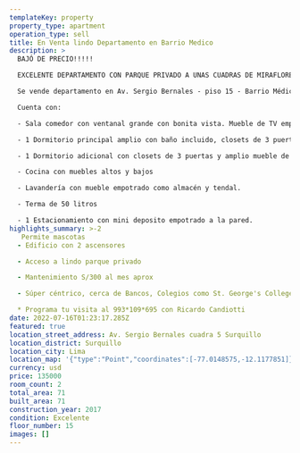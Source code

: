 ```yaml
---
templateKey: property
property_type: apartment
operation_type: sell
title: En Venta lindo Departamento en Barrio Medico
description: >
  BAJÓ DE PRECIO!!!!!

  EXCELENTE DEPARTAMENTO CON PARQUE PRIVADO A UNAS CUADRAS DE MIRAFLORES!!!

  Se vende departamento en Av. Sergio Bernales - piso 15 - Barrio Médico, excelente zona de Surquillo límite con Miraflores, con bonita vista a la Urb. La Aurora.

  Cuenta con:

  - Sala comedor con ventanal grande con bonita vista. Mueble de TV empotrado y diseño moderno.

  - 1 Dormitorio principal amplio con baño incluido, closets de 3 puertas y amplio mueble de TV empotrado

  - 1 Dormitorio adicional con closets de 3 puertas y amplio mueble de TV empotrado

  - Cocina con muebles altos y bajos

  - Lavandería con mueble empotrado como almacén y tendal.

  - Terma de 50 litros

  - 1 Estacionamiento con mini deposito empotrado a la pared.
highlights_summary: >-2
   Permite mascotas
  - Edificio con 2 ascensores

  - Acceso a lindo parque privado

  - Mantenimiento S/300 al mes aprox

  - Súper céntrico, cerca de Bancos, Colegios como St. George's College, Pestalozzi, Supermercados como Wong Aurora, etc.

  * Programa tu visita al 993*109*695 con Ricardo Candiotti
date: 2022-07-16T01:23:17.285Z
featured: true
location_street_address: Av. Sergio Bernales cuadra 5 Surquillo
location_district: Surquillo
location_city: Lima
location_map: '{"type":"Point","coordinates":[-77.0148575,-12.1177851]}'
currency: usd
price: 135000
room_count: 2
total_area: 71
built_area: 71
construction_year: 2017
condition: Excelente
floor_number: 15
images: []
---
```

